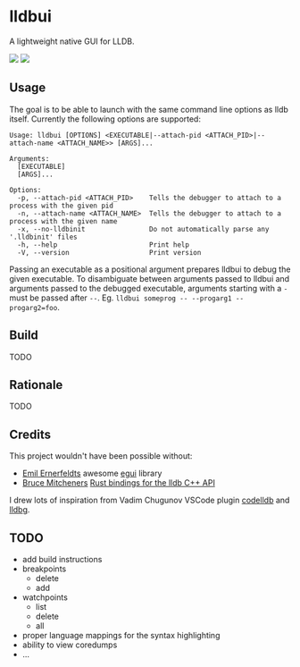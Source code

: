 # lldbui

A lightweight native GUI for LLDB.

![](https://git.sr.ht/~dennis/lldbui/blob/main/resources/screenshots/screenshot_dark.png)
![](https://git.sr.ht/~dennis/lldbui/blob/main/resources/screenshots/screenshot_light.png)

## Usage

The goal is to be able to launch with the same command line options as lldb itself. Currently the following options are supported:

```
Usage: lldbui [OPTIONS] <EXECUTABLE|--attach-pid <ATTACH_PID>|--attach-name <ATTACH_NAME>> [ARGS]...

Arguments:
  [EXECUTABLE]
  [ARGS]...

Options:
  -p, --attach-pid <ATTACH_PID>    Tells the debugger to attach to a process with the given pid
  -n, --attach-name <ATTACH_NAME>  Tells the debugger to attach to a process with the given name
  -x, --no-lldbinit                Do not automatically parse any '.lldbinit' files
  -h, --help                       Print help
  -V, --version                    Print version
```

Passing an executable as a positional argument prepares lldbui to debug the given executable. To disambiguate between arguments passed to lldbui and arguments passed to the debugged executable, arguments starting with a `-` must be passed after `--`. Eg. `lldbui someprog -- --progarg1 --progarg2=foo`.

## Build

TODO

## Rationale

TODO

## Credits

This project wouldn't have been possible without:

*  [Emil Ernerfeldts](https://github.com/emilk/) awesome [egui](https://www.egui.rs/) library 
*  [Bruce Mitcheners](https://github.com/waywardmonkeys) [Rust bindings for the lldb C++ API](https://docs.rs/lldb/latest/lldb/)

I drew lots of inspiration from Vadim Chugunov VSCode plugin [codelldb](https://github.com/vadimcn/codelldb) and [lldbg](https://github.com/zmeadows/lldbg/).

## TODO

- add build instructions
- breakpoints
  - delete
  - add
- watchpoints
  - list
  - delete
  - all
- proper language mappings for the syntax highlighting
- ability to view coredumps
- ...
